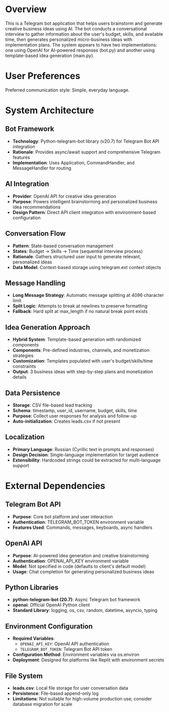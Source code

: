 # Overview

This is a Telegram bot application that helps users brainstorm and generate creative business ideas using AI. The bot conducts a conversational interview to gather information about the user's budget, skills, and available time, then generates personalized micro-business ideas with implementation plans. The system appears to have two implementations: one using OpenAI for AI-powered responses (bot.py) and another using template-based idea generation (main.py).

# User Preferences

Preferred communication style: Simple, everyday language.

# System Architecture

## Bot Framework
- **Technology**: Python-telegram-bot library (v20.7) for Telegram Bot API integration
- **Rationale**: Provides async/await support and comprehensive Telegram features
- **Implementation**: Uses Application, CommandHandler, and MessageHandler for routing

## AI Integration
- **Provider**: OpenAI API for creative idea generation
- **Purpose**: Powers intelligent brainstorming and personalized business idea recommendations
- **Design Pattern**: Direct API client integration with environment-based configuration

## Conversation Flow
- **Pattern**: State-based conversation management
- **States**: Budget → Skills → Time (sequential interview process)
- **Rationale**: Gathers structured user input to generate relevant, personalized ideas
- **Data Model**: Context-based storage using telegram.ext context objects

## Message Handling
- **Long Message Strategy**: Automatic message splitting at 4096 character limit
- **Split Logic**: Attempts to break at newlines to preserve formatting
- **Fallback**: Hard split at max_length if no natural break point exists

## Idea Generation Approach
- **Hybrid System**: Template-based generation with randomized components
- **Components**: Pre-defined industries, channels, and monetization strategies
- **Customization**: Templates populated with user's budget/skills/time constraints
- **Output**: 3 business ideas with step-by-step plans and monetization details

## Data Persistence
- **Storage**: CSV file-based lead tracking
- **Schema**: timestamp, user_id, username, budget, skills, time
- **Purpose**: Collect user responses for analysis and follow-up
- **Auto-initialization**: Creates leads.csv if not present

## Localization
- **Primary Language**: Russian (Cyrillic text in prompts and responses)
- **Design Decision**: Single-language implementation for target audience
- **Extensibility**: Hardcoded strings could be extracted for multi-language support

# External Dependencies

## Telegram Bot API
- **Purpose**: Core bot platform and user interaction
- **Authentication**: TELEGRAM_BOT_TOKEN environment variable
- **Features Used**: Commands, messages, keyboards, async handlers

## OpenAI API
- **Purpose**: AI-powered idea generation and creative brainstorming
- **Authentication**: OPENAI_API_KEY environment variable
- **Model**: Not specified in code (defaults to client's default model)
- **Usage**: Chat completion for generating personalized business ideas

## Python Libraries
- **python-telegram-bot (20.7)**: Async Telegram bot framework
- **openai**: Official OpenAI Python client
- **Standard Library**: logging, os, csv, random, datetime, asyncio, typing

## Environment Configuration
- **Required Variables**:
  - `OPENAI_API_KEY`: OpenAI API authentication
  - `TELEGRAM_BOT_TOKEN`: Telegram Bot API token
- **Configuration Method**: Environment variables via os.environ
- **Deployment**: Designed for platforms like Replit with environment secrets

## File System
- **leads.csv**: Local file storage for user conversation data
- **Persistence**: File-based append-only log
- **Limitations**: Not suitable for high-volume production use; consider database migration for scale